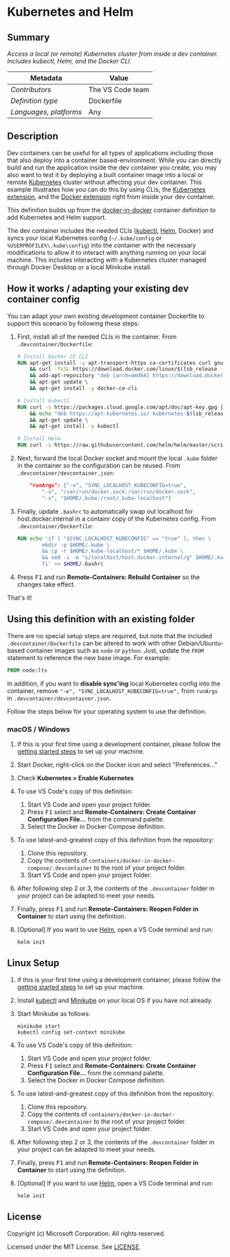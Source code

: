 # Kubernetes and Helm

## Summary

*Access a local (or remote) Kubernetes cluster from inside a dev container. Includes kubectl, Helm, and the Docker CLI.*

| Metadata | Value |  
|----------|-------|
| *Contributors* | The VS Code team |
| *Definition type* | Dockerfile |
| *Languages, platforms* | Any |

## Description

Dev containers can be useful for all types of applications including those that also deploy into a container based-environment. While you can directly build and run the application inside the dev container you create, you may also want to test it by deploying a built container image into a local or remote [Kubernetes](https://kubernetes.io/) cluster without affecting your dev container. This example illustrates how you can do this by using CLIs, the [Kubernetes extension](https://marketplace.visualstudio.com/items?itemName=ms-kubernetes-tools.vscode-kubernetes-tools), and the [Docker extension](https://marketplace.visualstudio.com/items?itemName=PeterJausovec.vscode-docker) right from inside your dev container.

This definition builds up from the [docker-in-docker](../docker-in-docker) container definition to add Kubernetes and Helm support.

The dev container includes the needed CLIs ([kubectl](https://kubernetes.io/docs/reference/kubectl/overview/), [Helm](https://helm.sh), Docker) and syncs your local Kubernetes config (`~/.kube/config` or `%USERPROFILE%\.kube\config`) into the container with the necessary modifications to allow it to interact with anything running on your local machine. This includes interacting with a Kubernetes cluster managed through Docker Desktop or a local Minikube install.

## How it works / adapting your existing dev container config

You can adapt your own existing development container Dockerfile to support this scenario by following these steps:

1. First, install all of the needed CLIs in the container. From `.devcontainer/Dockerfile`:

    ```Dockerfile
    # Install Docker CE CLI
    RUN apt-get install -y apt-transport-https ca-certificates curl gnupg-agent software-properties-common lsb-release \
        && curl -fsSL https://download.docker.com/linux/$(lsb_release -is | tr '[:upper:]' '[:lower:]')/gpg | apt-key add - \
        && add-apt-repository "deb [arch=amd64] https://download.docker.com/linux/$(lsb_release -is | tr '[:upper:]' '[:lower:]') $(lsb_release -cs) stable" \
        && apt-get update \
        && apt-get install -y docker-ce-cli

    # Install kubectl
    RUN curl -s https://packages.cloud.google.com/apt/doc/apt-key.gpg | apt-key add - \
        && echo "deb https://apt.kubernetes.io/ kubernetes-$(lsb_release -cs) main" | tee -a /etc/apt/sources.list.d/kubernetes.list \
        && apt-get update \
        && apt-get install -y kubectl

    # Install Helm
    RUN curl -s https://raw.githubusercontent.com/helm/helm/master/scripts/get | bash -
    ```

2. Next, forward the local Docker socket and mount the local `.kube` folder in the container so the configuration can be reused. From `.devcontainer/devcontainer.json`:

    ```json
        "runArgs": ["-e", "SYNC_LOCALHOST_KUBECONFIG=true",
            "-v", "/var/run/docker.sock:/var/run/docker.sock",
            "-v", "$HOME/.kube:/root/.kube-localhost"]
    ```

3. Finally, update `.bashrc` to automatically swap out localhost for host.docker.internal in a containr copy of the Kubernetes config. From `.devcontainer/Dockerfile`:

    ```Dockerfile
    RUN echo 'if [ "$SYNC_LOCALHOST_KUBECONFIG" == "true" ]; then \
            mkdir -p $HOME/.kube \
            && cp -r $HOME/.kube-localhost/* $HOME/.kube \
            && sed -i -e "s/localhost/host.docker.internal/g" $HOME/.kube/config; \
            fi' >> $HOME/.bashrc
    ```

3. Press <kbd>F1</kbd> and run **Remote-Containers: Rebuild Container** so the changes take effect.

That's it!

## Using this definition with an existing folder

There are no special setup steps are required, but note that the included `.devcontainer/Dockerfile` can be altered to work with other Debian/Ubuntu-based container images such as `node` or `python`. Just, update the `FROM` statement to reference the new base image. For example:

```Dockerfile
FROM node:lts
```

In addition, if you want to **disable sync'ing** local Kubernetes config into the container, remove `"-e", "SYNC_LOCALHOST_KUBECONFIG=true",` from `runArgs` in `.devcontainer/devcontainer.json`.

Follow the steps below for your operating system to use the definition.

### macOS  / Windows

1. If this is your first time using a development container, please follow the [getting started steps](https://aka.ms/vscode-remote/containers/getting-started) to set up your machine.

2. Start Docker, right-click on the Docker icon and select "Preferences..."

3. Check **Kubernetes > Enable Kubernetes**

4. To use VS Code's copy of this definition:
   1. Start VS Code and open your project folder.
   2. Press <kbd>F1</kbd> select and **Remote-Containers: Create Container Configuration File...** from the command palette.
   3. Select the Docker in Docker Compose definition.

5. To use latest-and-greatest copy of this definition from the repository:
   1. Clone this repository.
   2. Copy the contents of `containers/docker-in-docker-compose/.devcontainer` to the root of your project folder.
   3. Start VS Code and open your project folder.

6. After following step 2 or 3, the contents of the `.devcontainer` folder in your project can be adapted to meet your needs.

7. Finally, press <kbd>F1</kbd> and run **Remote-Containers: Reopen Folder in Container** to start using the definition.

8. [Optional] If you want to use [Helm](https://helm.sh), open a VS Code terminal and run:
    ```
    helm init
    ```

## Linux Setup

1. If this is your first time using a development container, please follow the [getting started steps](https://aka.ms/vscode-remote/containers/getting-started) to set up your machine.
   
2. Install [kubectl](https://kubernetes.io/docs/tasks/tools/install-kubectl/) and [Minikube](https://kubernetes.io/docs/tasks/tools/install-minikube/) on your local OS if you have not already.

3. Start Minikube as follows:
    ```
    minikube start
    kubectl config set-context minikube
    ```

4. To use VS Code's copy of this definition:
   1. Start VS Code and open your project folder.
   2. Press <kbd>F1</kbd> select and **Remote-Containers: Create Container Configuration File...** from the command palette.
   3. Select the Docker in Docker Compose definition.

5. To use latest-and-greatest copy of this definition from the repository:
   1. Clone this repository.
   2. Copy the contents of `containers/docker-in-docker-compose/.devcontainer` to the root of your project folder.
   3. Start VS Code and open your project folder.

6. After following step 2 or 3, the contents of the `.devcontainer` folder in your project can be adapted to meet your needs.

7. Finally, press <kbd>F1</kbd> and run **Remote-Containers: Reopen Folder in Container** to start using the definition.

8. [Optional] If you want to use [Helm](https://helm.sh), open a VS Code terminal and run:
    ```
    helm init
    ```

## License

Copyright (c) Microsoft Corporation. All rights reserved.

Licensed under the MIT License. See [LICENSE](https://github.com/Microsoft/vscode-dev-containers/blob/master/LICENSE). 
